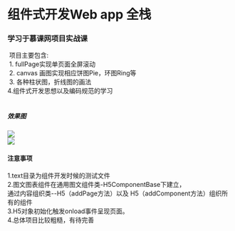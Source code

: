 
# 组件式开发Web app 全栈
### 学习于慕课网项目实战课

  项目主要包含:<br/>
  1.  fullPage实现单页面全屏滚动<br/>
  2.  canvas 画图实现相应饼图Pie，环图Ring等<br/>
  3. 各种柱状图，折线图的画法<br/>
  4.组件式开发思想以及编码规范的学习<br/>
  
##### 效果图
  ![](https://github.com/Howie-Qin/Component_development2/Component_development2/imgs/cover.png)  
  ![](https://github.com/Howie-Qin/Component_development2/Component_development2/imgs/bar.png) 
  
#### 注意事项
  1.text目录为组件开发时候的测试文件<br/>
  2.图文图表组件在通用图文组件类-H5ComponentBase下建立，<br/>
     通过内容组织类--H5（addPage方法）以及 H5（addComponent方法）组织所有的组件<br/>
  3.H5对象初始化触发onload事件呈现页面。<br>
  4.总体项目比较粗糙，有待完善<br/>
  
